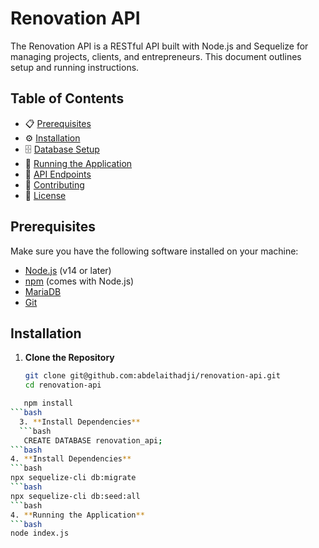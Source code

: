 # Renovation API

The Renovation API is a RESTful API built with Node.js and Sequelize for managing projects, clients, and entrepreneurs. This document outlines setup and running instructions.

## Table of Contents

- 📋 [Prerequisites](#prerequisites)
- ⚙️ [Installation](#installation)
- 🗄️ [Database Setup](#database-setup)
- 🚀 [Running the Application](#running-the-application)
- 📡 [API Endpoints](#api-endpoints)
- 🤝 [Contributing](#contributing)
- 📜 [License](#license)

## Prerequisites

Make sure you have the following software installed on your machine:

- [Node.js](https://nodejs.org/en/) (v14 or later)
- [npm](https://www.npmjs.com/) (comes with Node.js)
- [MariaDB](https://mariadb.org/download/)
- [Git](https://git-scm.com/downloads)

## Installation

1. **Clone the Repository**
   ```bash
   git clone git@github.com:abdelaithadji/renovation-api.git
   cd renovation-api
```bash
   npm install
```bash
  3. **Install Dependencies**
  ```bash
   CREATE DATABASE renovation_api;
```bash
4. **Install Dependencies**
```bash
npx sequelize-cli db:migrate
```bash
npx sequelize-cli db:seed:all
```bash
4. **Running the Application**
```bash
node index.js


